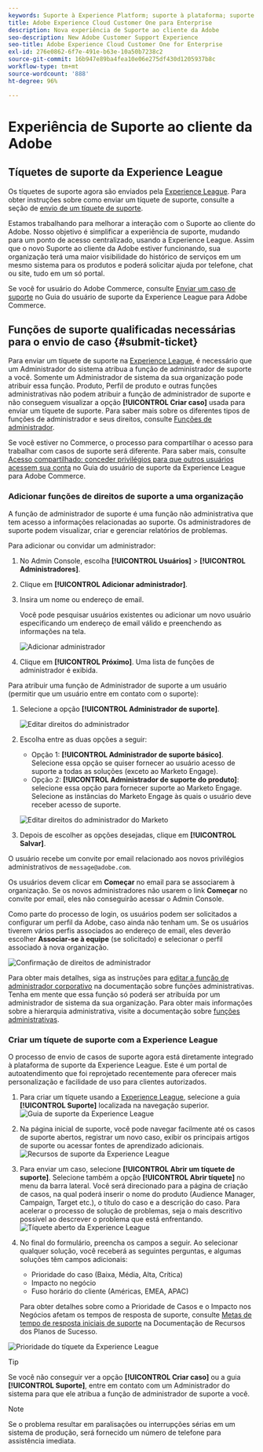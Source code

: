 ```yaml
---
keywords: Suporte à Experience Platform; suporte à plataforma; suporte a serviços inteligentes; suporte à ia do cliente; suporte à ia de atribuição; suporte a rtcdp; enviar tíquete de suporte, suporte ao cliente
title: Adobe Experience Cloud Customer One para Enterprise
description: Nova experiência de Suporte ao cliente da Adobe
seo-description: New Adobe Customer Support Experience
seo-title: Adobe Experience Cloud Customer One for Enterprise
exl-id: 276e0862-6f7e-491e-b63e-10a50b7238c2
source-git-commit: 16b947e89ba4fea10e06e275df430d1205937b8c
workflow-type: tm+mt
source-wordcount: '888'
ht-degree: 96%

---
```


# Experiência de Suporte ao cliente da Adobe

## Tíquetes de suporte da Experience League

Os tíquetes de suporte agora são enviados pela [Experience League](https://experienceleague.adobe.com/home?lang=pt-BR#support). Para obter instruções sobre como enviar um tíquete de suporte, consulte a seção de [envio de um tíquete de suporte](#create-a-support-ticket-with-experience-league).

Estamos trabalhando para melhorar a interação com o Suporte ao cliente do Adobe. Nosso objetivo é simplificar a experiência de suporte, mudando para um ponto de acesso centralizado, usando a Experience League. Assim que o novo Suporte ao cliente da Adobe estiver funcionando, sua organização terá uma maior visibilidade do histórico de serviços em um mesmo sistema para os produtos e poderá solicitar ajuda por telefone, chat ou site, tudo em um só portal.

Se você for usuário do Adobe Commerce, consulte [Enviar um caso de suporte](https://experienceleague.adobe.com/pt-br/docs/commerce-knowledge-base/kb/help-center-guide/magento-help-center-user-guide#support-case) no Guia do usuário de suporte da Experience League para Adobe Commerce.

## Funções de suporte qualificadas necessárias para o envio de caso {#submit-ticket}

Para enviar um tíquete de suporte na [Experience League](https://experienceleague.adobe.com/home?lang=pt-BR#support), é necessário que um Administrador do sistema atribua a função de administrador de suporte a você. Somente um Administrador de sistema da sua organização pode atribuir essa função. Produto, Perfil de produto e outras funções administrativas não podem atribuir a função de administrador de suporte e não conseguem visualizar a opção **[!UICONTROL Criar caso]** usada para enviar um tíquete de suporte. Para saber mais sobre os diferentes tipos de funções de administrador e seus direitos, consulte [Funções de administrador](admin-roles.md).

Se você estiver no Commerce, o processo para compartilhar o acesso para trabalhar com casos de suporte será diferente. Para saber mais, consulte [Acesso compartilhado: conceder privilégios para que outros usuários acessem sua conta](https://experienceleague.adobe.com/pt-br/docs/commerce-knowledge-base/kb/help-center-guide/magento-help-center-user-guide#shared-access) no Guia do usuário de suporte da Experience League para Adobe Commerce.

### Adicionar funções de direitos de suporte a uma organização

A função de administrador de suporte é uma função não administrativa que tem acesso a informações relacionadas ao suporte. Os administradores de suporte podem visualizar, criar e gerenciar relatórios de problemas.

Para adicionar ou convidar um administrador:

1. No Admin Console, escolha **[!UICONTROL Usuários]** > **[!UICONTROL Administradores]**.
1. Clique em **[!UICONTROL Adicionar administrador]**.
1. Insira um nome ou endereço de email.

   Você pode pesquisar usuários existentes ou adicionar um novo usuário especificando um endereço de email válido e preenchendo as informações na tela.

   ![Adicionar administrador](assets/admin-console-add-admin.png)

1. Clique em **[!UICONTROL Próximo]**. Uma lista de funções de administrador é exibida.

Para atribuir uma função de Administrador de suporte a um usuário (permitir que um usuário entre em contato com o suporte):

1. Selecione a opção **[!UICONTROL Administrador de suporte]**.

   ![Editar direitos do administrador](assets/edit-admin-rights.png)

1. Escolha entre as duas opções a seguir:

   * Opção 1: **[!UICONTROL Administrador de suporte básico]**. Selecione essa opção se quiser fornecer ao usuário acesso de suporte a todas as soluções (exceto ao Marketo Engage).
   * Opção 2: **[!UICONTROL Administrador de suporte do produto]**: selecione essa opção para fornecer suporte ao Marketo Engage. Selecione as instâncias do Marketo Engage às quais o usuário deve receber acesso de suporte.

   ![Editar direitos do administrador do Marketo](assets/edit-admin-rights-advanced.png)

1. Depois de escolher as opções desejadas, clique em **[!UICONTROL Salvar]**.

O usuário recebe um convite por email relacionado aos novos privilégios administrativos de `message@adobe.com`.

Os usuários devem clicar em **Começar** no email para se associarem à organização. Se os novos administradores não usarem o link **Começar** no convite por email, eles não conseguirão acessar o Admin Console.

Como parte do processo de login, os usuários podem ser solicitados a configurar um perfil da Adobe, caso ainda não tenham um. Se os usuários tiverem vários perfis associados ao endereço de email, eles deverão escolher **Associar-se à equipe** (se solicitado) e selecionar o perfil associado à nova organização.

![Confirmação de direitos de administrador](assets/admin-rights-confirmation.png)

Para obter mais detalhes, siga as instruções para [editar a função de administrador corporativo](admin-roles.md#add-enterprise-role) na documentação sobre funções administrativas. Tenha em mente que essa função só poderá ser atribuída por um administrador de sistema da sua organização. Para obter mais informações sobre a hierarquia administrativa, visite a documentação sobre [funções administrativas](admin-roles.md).

### Criar um tíquete de suporte com a Experience League

O processo de envio de casos de suporte agora está diretamente integrado à plataforma de suporte da Experience League. Este é um portal de autoatendimento que foi reprojetado recentemente para oferecer mais personalização e facilidade de uso para clientes autorizados.

1. Para criar um tíquete usando a [Experience League](https://experienceleague.adobe.com/home?lang=pt-BR#support), selecione a guia **[!UICONTROL Suporte]** localizada na navegação superior.
   ![Guia de suporte da Experience League](./assets/experience-league-support-tab.png)
1. Na página inicial de suporte, você pode navegar facilmente até os casos de suporte abertos, registrar um novo caso, exibir os principais artigos de suporte ou acessar fontes de aprendizado adicionais.
   ![Recursos de suporte da Experience League](./assets/experience-league-support-resources.png)
1. Para enviar um caso, selecione **[!UICONTROL Abrir um tíquete de suporte]**. Selecione também a opção **[!UICONTROL Abrir tíquete]** no menu da barra lateral. Você será direcionado para a página de criação de casos, na qual poderá inserir o nome do produto (Audience Manager, Campaign, Target etc.), o título do caso e a descrição do caso. Para acelerar o processo de solução de problemas, seja o mais descritivo possível ao descrever o problema que está enfrentando.
   ![Tíquete aberto da Experience League](./assets/experience-league-open-ticket.png)
1. No final do formulário, preencha os campos a seguir. Ao selecionar qualquer solução, você receberá as seguintes perguntas, e algumas soluções têm campos adicionais:

   * Prioridade do caso (Baixa, Média, Alta, Crítica)
   * Impacto no negócio
   * Fuso horário do cliente (Américas, EMEA, APAC)

   Para obter detalhes sobre como a Prioridade de Casos e o Impacto nos Negócios afetam os tempos de resposta de suporte, consulte [Metas de tempo de resposta iniciais de suporte](https://experienceleague.adobe.com/pt-br/docs/support-resources/data-sheets/overview#targeted-initial-response-times-for-support) na Documentação de Recursos dos Planos de Sucesso.

![Prioridade do tíquete da Experience League](./assets/experience-league-ticket-priority.png)

>[!TIP]
>
> Se você não conseguir ver a opção **[!UICONTROL Criar caso]** ou a guia **[!UICONTROL Suporte]**, entre em contato com um Administrador do sistema para que ele atribua a função de administrador de suporte a você.








>[!NOTE]
>
> Se o problema resultar em paralisações ou interrupções sérias em um sistema de produção, será fornecido um número de telefone para assistência imediata.




<!--

## What About the Legacy Systems?

New Tickets/Cases will no longer be able to be submitted in legacy systems as of May 11th.  The [Admin Console](https://adminconsole.adobe.com/) will be used to submit new tickets/cases.

### Existing Tickets/Cases

* Between May 11th and May 20th the legacy systems will remain available to work existing tickets/cases to completion.
* Beginning May 20th the support team will migrate remaining open cases from the legacy systems to the new support experience.  You will receive an email notification regarding how to contact support to continue to work these cases.
-->
